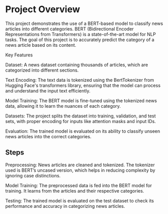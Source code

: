 # Project Overview
This project demonstrates the use of a BERT-based model to classify news articles into different categories. BERT (Bidirectional Encoder Representations from Transformers) is a state-of-the-art model for NLP tasks. The goal of this project is to accurately predict the category of a news article based on its content.

Key Features

Dataset: A news dataset containing thousands of articles, which are categorized into different sections.

Text Encoding: The text data is tokenized using the BertTokenizer from Hugging Face's transformers library, ensuring that the model can process and understand the input text efficiently.

Model Training: The BERT model is fine-tuned using the tokenized news data, allowing it to learn the nuances of each category.

Datasets: The project splits the dataset into training, validation, and test sets, with proper encoding for inputs like attention masks and input IDs.

Evaluation: The trained model is evaluated on its ability to classify unseen news articles into the correct categories. 

## Steps

Preprocessing: News articles are cleaned and tokenized. The tokenizer used is BERT’s uncased version, which helps in reducing complexity by ignoring case distinctions.

Model Training: The preprocessed data is fed into the BERT model for training. It learns from the articles and their respective categories.

Testing: The trained model is evaluated on the test dataset to check its performance and accuracy in categorizing news articles.
